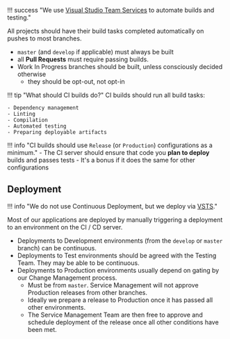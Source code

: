 !!! success "We use [Visual Studio Team Services][VSTS] to automate builds and testing."

All projects should have their build tasks completed automatically on pushes to most branches.

- `master` (and `develop` if applicable) must always be built
- all **Pull Requests** must require passing builds.
- Work In Progress branches should be built, unless consciously decided otherwise
    - they should be opt-out, not opt-in

!!! tip "What should CI builds do?"
    CI builds should run all build tasks:

    - Dependency management
    - Linting
    - Compilation
    - Automated testing
    - Preparing deployable artifacts

!!! info "CI builds should use `Release` (or `Production`) configurations as a minimum."
    - The CI server should ensure that code you **plan to deploy** builds and passes tests
    - It's a bonus if it does the same for other configurations

## Deployment

!!! info "We do not use Continuous Deployment, but we deploy via [VSTS]."

Most of our applications are deployed by manually triggering a deployment to an environment on the CI / CD server.

- Deployments to Development environments (from the `develop` or `master` branch) can be continuous.
- Deployments to Test environments should be agreed with the Testing Team. They may be able to be continuous.
- Deployments to Production environments usually depend on gating by our Change Management process.
    - Must be from `master`. Service Management will not approve Production releases from other branches.
    - Ideally we prepare a release to Production once it has passed all other environments.
    - The Service Management Team are then free to approve and schedule deployment of the release once all other conditions have been met.

[VSTS]: https://universityofnottingham.visualstudio.com